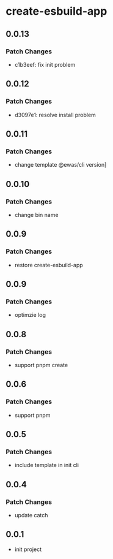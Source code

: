 # create-esbuild-app

## 0.0.13

### Patch Changes

- c1b3eef: fix init problem

## 0.0.12

### Patch Changes

- d3097e1: resolve install problem

## 0.0.11

### Patch Changes

- change template @ewas/cli version]

## 0.0.10

### Patch Changes

- change bin name

## 0.0.9

### Patch Changes

- restore create-esbuild-app

## 0.0.9

### Patch Changes

- optimzie log

## 0.0.8

### Patch Changes

- support pnpm create

## 0.0.6

### Patch Changes

- support pnpm

## 0.0.5

### Patch Changes

- include template in init cli

## 0.0.4

### Patch Changes

- update catch

## 0.0.1

- init project
